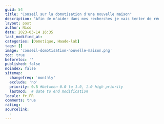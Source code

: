```yaml
---
guid: 54
title: "Conseil sur la domotisation d'une nouvelle maison"
description: "Afin de m'aider dans mes recherches je vais tenter de rédiger un article complet sur les conseils afin de ne rien oublier de domotiser quand on constrit une nouvelle maison, plus qu'un article un mémoire sur la construction et la domotique"
layout: post
author: Nico
date: 2023-03-14 16:35
last_modified_at: 
categories: [Domotique, Haade-lab]
tags: []
image: 'conseil-domotisation-nouvelle-maison.png'
toc: true
beforetoc: ''
published: false
noindex: false
sitemap:
  changefreq: 'monthly'
  exclude: 'no'
  priority: 0.5 #between 0.0 to 1.0, 1.0 high priority
  lastmod:  # date to end modification
locale: fr_FR
comments: true
rating:  
sourcelink:
  - 
---
```

